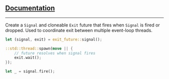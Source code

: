 ## [Documentation](https://docs.rs/exit-future)
----

Create a `Signal` and cloneable `Exit` future that fires when `Signal` is fired or dropped.
Used to coordinate exit between multiple event-loop threads.

```rust
let (signal, exit) = exit_future::signal();

::std::thread::spawn(move || {
    // future resolves when signal fires
    exit.wait();
});

let _ = signal.fire();
```
